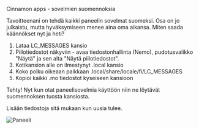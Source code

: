 Cinnamon apps - sovelmien suomennoksia

Tavoitteenani on tehdä kaikki paneelin sovelmat suomeksi. Osa on jo julkaistu, mutta hyväksymiseen menee aina oma aikansa. Miten saada käännökset nyt ja heti?

1) Lataa LC_MESSAGES kansio
2) Piilotiedostot näkyviin - avaa tiedostonhallinta (Nemo), pudotusvalikko "Näytä" ja sen alta "Näytä piilotiedostot".
3) Kotikansion alle on ilmestynyt .local kansio
4) Koko polku oikeaan paikkaan .local/share/locale/fi/LC_MESSAGES
5) Kopioi kaikki .mo tiedostot kyseiseen kansioon

Tehty! Nyt kun otat paneelisovelmia käyttöön niin ne löytävät suomennoksen tuosta kansiosta.

Lisään tiedostoja sitä mukaan kun uusia tulee.


![Paneeli](https://user-images.githubusercontent.com/48694735/205299984-9fb7ed27-04f4-46a7-a1ae-af47eb7ba5c4.png)
